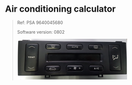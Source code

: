 <!DOCTYPE html>
<html lang="fr">
    <head>
        <meta charset="UTF-8">
        <meta http-equiv="X-UA-Compatible" content="IE=edge">
        <meta name="description" content="">
        <meta name="viewport" content="width=device-width, initial-scale=1">
    </head>

<h1 id="tw-target-text" class="tw-data-text tw-text-large XcVN5d tw-ta" dir="ltr" style="text-align: left;" data-placeholder="Traduction"><strong><span lang="en">Air conditioning calculator</span></strong></h1>
<blockquote>
<p><span lang="en">Ref: PSA 9640045680</span></p>
<p><span lang="en">Software version: 0802<br /></span></p>
<p><span lang="en"><img src="https://raw.githubusercontent.com/roma6868/Peugeot_406_coupe_automatisation/master/Air_conditioner_calculator/photo_component_extern_air_conditioning/8080/element_8060%20(1).jpg" alt="" width="359" height="133" /></span></p>
	
</html>